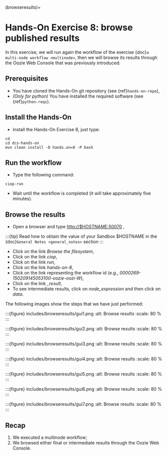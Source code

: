 (browseresults)=

# Hands-On Exercise 8: browse published results

In this exercise, we will run again the workflow of the exercise {doc}`a multi-node workflow <multinode>`,
then we will browse its results through the Oozie Web Console that was previously introduced.

## Prerequisites

- You have cloned the Hands-On git repository (see {ref}`hands-on-repo`),
- *(Only for python)* You have installed the required software (see {ref}`python-reqs`).

## Install the Hands-On

- Install the Hands-On Exercise 8, just type:

```console
cd
cd dcs-hands-on
mvn clean install -D hands.on=8 -P bash
```

## Run the workflow

- Type the following command:

```console
ciop-run
```

- Wait until the workflow is completed (it will take approximately five minutes).

## Browse the results

- Open a browser and type <http://$HOSTNAME:50070> ,

:::{tip}
Read how to obtain the value of your Sandbox \$HOSTNAME in the {doc}`General Notes <general_notes>` section
:::

- Click on the link *Browse the filesystem*,
- Click on the link *ciop*,
- Click on the link *run*,
- Click on the link *hands-on-8*,
- Click on the link representing the workflow id (e.g., *0000269-150209145053100-oozie-oozi-W*),
- Click on the link *\_result*,
- To see intermediate results, click on *node_expression* and then click on *data*.

The following images show the steps that we have just performed:

:::{figure} includes/browseresults/gui1.png
:alt: Browse results
:scale: 80 %
:::

:::{figure} includes/browseresults/gui2.png
:alt: Browse results
:scale: 80 %
:::

:::{figure} includes/browseresults/gui3.png
:alt: Browse results
:scale: 80 %
:::

:::{figure} includes/browseresults/gui4.png
:alt: Browse results
:scale: 80 %
:::

:::{figure} includes/browseresults/gui5.png
:alt: Browse results
:scale: 80 %
:::

:::{figure} includes/browseresults/gui6.png
:alt: Browse results
:scale: 80 %
:::

:::{figure} includes/browseresults/gui7.png
:alt: Browse results
:scale: 80 %
:::

## Recap

1. We executed a multinode workflow;
2. We browsed either final or intermediate results through the Oozie Web Console.
